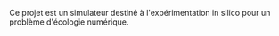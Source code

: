 Ce projet est un simulateur destiné à l'expérimentation in silico pour
un problème d'écologie numérique. 